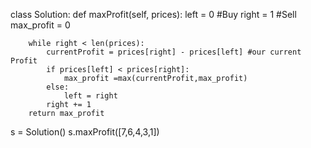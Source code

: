 class Solution:
    def maxProfit(self, prices):
        left = 0 #Buy
        right = 1 #Sell
        max_profit = 0

        while right < len(prices):
            currentProfit = prices[right] - prices[left] #our current Profit
            if prices[left] < prices[right]:
                max_profit =max(currentProfit,max_profit)
            else:
                left = right
            right += 1
        return max_profit
    
s = Solution()
s.maxProfit([7,6,4,3,1])
